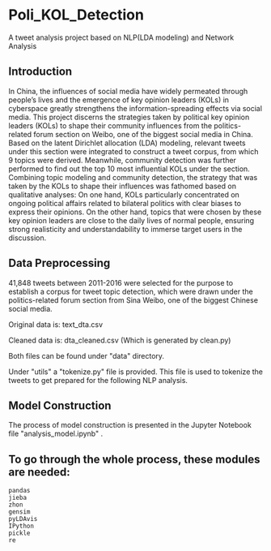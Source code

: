 # Poli_KOL_Detection
A tweet analysis project based on NLP(LDA modeling) and Network Analysis

## Introduction
In China, the influences of social media have widely permeated through people’s lives and the emergence of key opinion leaders (KOLs) in cyberspace greatly strengthens the information-spreading effects via social media. This project discerns the strategies taken by political key opinion leaders (KOLs) to shape their community influences from the politics-related forum section on Weibo, one of the biggest social media in China. Based on the latent Dirichlet allocation (LDA) modeling, relevant tweets under this section were integrated to construct a tweet corpus, from which 9 topics were derived. Meanwhile, community detection was further performed to find out the top 10 most influential KOLs under the section. Combining topic modeling and community detection, the strategy that was taken by the KOLs to shape their influences was fathomed based on qualitative analyses: On one hand, KOLs particularly concentrated on ongoing political affairs related to bilateral politics with clear biases to express their opinions. On the other hand, topics that were chosen by these key opinion leaders are close to the daily lives of normal people, ensuring strong realisticity and understandability to immerse target users in the discussion.

## Data Preprocessing
41,848 tweets between 2011-2016 were selected for the purpose to establish a corpus for tweet topic detection, which were drawn under the politics-related forum section from Sina Weibo, one of the biggest Chinese social media. 

Original data is: text_dta.csv

Cleaned data is: dta_cleaned.csv (Which is generated by clean.py)

Both files can be found under "data" directory.

Under "utils" a "tokenize.py" file is provided. This file is used to tokenize the tweets to get prepared for the following NLP analysis.

## Model Construction
The process of model construction is presented in the Jupyter Notebook file "analysis_model.ipynb" .

## To go through the whole process, these modules are needed:

```
pandas
jieba
zhon
gensim
pyLDAvis
IPython
pickle
re
```
